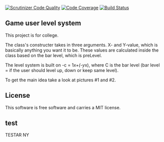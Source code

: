 [![Scrutinizer Code Quality](https://scrutinizer-ci.com/g/jacobworman/levelsystem/badges/quality-score.png?b=master)](https://scrutinizer-ci.com/g/jacobworman/levelsystem/?branch=master)
[![Code Coverage](https://scrutinizer-ci.com/g/jacobworman/levelsystem/badges/coverage.png?b=master)](https://scrutinizer-ci.com/g/jacobworman/levelsystem/?branch=master)
[![Build Status](https://scrutinizer-ci.com/g/jacobworman/levelsystem/badges/build.png?b=master)](https://scrutinizer-ci.com/g/jacobworman/levelsystem/build-status/master)

Game user level system
------------------

This project is for college.

The class's constructer takes in three arguments. X- and Y-value, which is basically anything you want it to be. These values are calculated inside the class based on the bar level, which is preLevel. 

The level system is built on -c = 1*x+(-y*x), where C is the bar level (bar level = if the user should level up, down or keep same level). 

To get the main idea take a look at pictures #1 and #2.

License
-----------------
This software is free software and carries a MIT license.


test
-------
TESTAR NY
